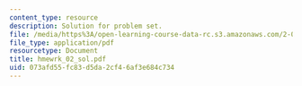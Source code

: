 ```yaml
---
content_type: resource
description: Solution for problem set.
file: /media/https%3A/open-learning-course-data-rc.s3.amazonaws.com/2-008-design-and-manufacturing-ii-spring-2004/073afd55fc83d5da2cf46af3e684c734_hmewrk_02_sol.pdf
file_type: application/pdf
resourcetype: Document
title: hmewrk_02_sol.pdf
uid: 073afd55-fc83-d5da-2cf4-6af3e684c734
---
```

